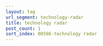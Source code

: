 ```yaml
---
layout: tag
url_segment: technology-radar
title: technology radar
post_count: 1
sort_index: 00586-technology radar
---
```

